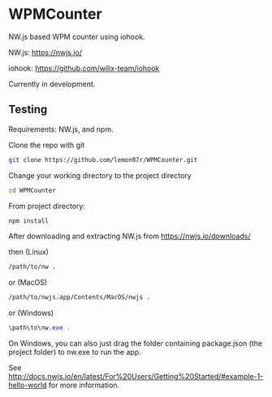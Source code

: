 # WPMCounter
NW.js based WPM counter using iohook.

NW.js: https://nwjs.io/

iohook: https://github.com/wilix-team/iohook

Currently in development. 

## Testing 

Requirements: NW.js, and npm.

Clone the repo with git
```bash
git clone https://github.com/lemon07r/WPMCounter.git
```
Change your working directory to the project directory
```bash
cd WPMCounter
```
From project directory:
```bash
npm install
```
After downloading and extracting NW.js from https://nwjs.io/downloads/

then (Linux)
```bash
/path/to/nw .
```
or (MacOS)
```bash
/path/to/nwjs.app/Contents/MacOS/nwjs .
```
or (Windows)
```powershell
\path\to\nw.exe .
```
On Windows, you can also just drag the folder containing package.json (the project folder) to nw.exe to run the app.

See http://docs.nwjs.io/en/latest/For%20Users/Getting%20Started/#example-1-hello-world for more information.
